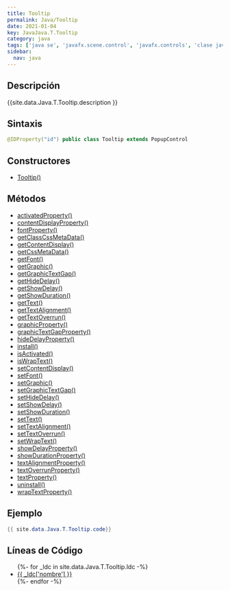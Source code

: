 ```yaml
---
title: Tooltip
permalink: Java/Tooltip
date: 2021-01-04
key: JavaJava.T.Tooltip
category: java
tags: ['java se', 'javafx.scene.control', 'javafx.controls', 'clase java', 'JavaFX 2.0']
sidebar: 
  nav: java
---
```


## Descripción
{{site.data.Java.T.Tooltip.description }}

## Sintaxis
~~~java
@IDProperty("id") public class Tooltip extends PopupControl
~~~

## Constructores
* [Tooltip()](/Java/Tooltip/Tooltip/)

## Métodos
* [activatedProperty()](/Java/Tooltip/activatedProperty)
* [contentDisplayProperty()](/Java/Tooltip/contentDisplayProperty)
* [fontProperty()](/Java/Tooltip/fontProperty)
* [getClassCssMetaData()](/Java/Tooltip/getClassCssMetaData)
* [getContentDisplay()](/Java/Tooltip/getContentDisplay)
* [getCssMetaData()](/Java/Tooltip/getCssMetaData)
* [getFont()](/Java/Tooltip/getFont)
* [getGraphic()](/Java/Tooltip/getGraphic)
* [getGraphicTextGap()](/Java/Tooltip/getGraphicTextGap)
* [getHideDelay()](/Java/Tooltip/getHideDelay)
* [getShowDelay()](/Java/Tooltip/getShowDelay)
* [getShowDuration()](/Java/Tooltip/getShowDuration)
* [getText()](/Java/Tooltip/getText)
* [getTextAlignment()](/Java/Tooltip/getTextAlignment)
* [getTextOverrun()](/Java/Tooltip/getTextOverrun)
* [graphicProperty()](/Java/Tooltip/graphicProperty)
* [graphicTextGapProperty()](/Java/Tooltip/graphicTextGapProperty)
* [hideDelayProperty()](/Java/Tooltip/hideDelayProperty)
* [install()](/Java/Tooltip/install)
* [isActivated()](/Java/Tooltip/isActivated)
* [isWrapText()](/Java/Tooltip/isWrapText)
* [setContentDisplay()](/Java/Tooltip/setContentDisplay)
* [setFont()](/Java/Tooltip/setFont)
* [setGraphic()](/Java/Tooltip/setGraphic)
* [setGraphicTextGap()](/Java/Tooltip/setGraphicTextGap)
* [setHideDelay()](/Java/Tooltip/setHideDelay)
* [setShowDelay()](/Java/Tooltip/setShowDelay)
* [setShowDuration()](/Java/Tooltip/setShowDuration)
* [setText()](/Java/Tooltip/setText)
* [setTextAlignment()](/Java/Tooltip/setTextAlignment)
* [setTextOverrun()](/Java/Tooltip/setTextOverrun)
* [setWrapText()](/Java/Tooltip/setWrapText)
* [showDelayProperty()](/Java/Tooltip/showDelayProperty)
* [showDurationProperty()](/Java/Tooltip/showDurationProperty)
* [textAlignmentProperty()](/Java/Tooltip/textAlignmentProperty)
* [textOverrunProperty()](/Java/Tooltip/textOverrunProperty)
* [textProperty()](/Java/Tooltip/textProperty)
* [uninstall()](/Java/Tooltip/uninstall)
* [wrapTextProperty()](/Java/Tooltip/wrapTextProperty)

## Ejemplo
~~~java
{{ site.data.Java.T.Tooltip.code}}
~~~

## Líneas de Código
<ul>
{%- for _ldc in site.data.Java.T.Tooltip.ldc -%}
   <li>
       <a href="{{_ldc['url'] }}">{{ _ldc['nombre'] }}</a>
   </li>
{%- endfor -%}
</ul>
